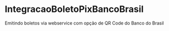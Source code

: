 # IntegracaoBoletoPixBancoBrasil
Emitindo boletos via webservice com opção de QR Code do Banco do Brasil
